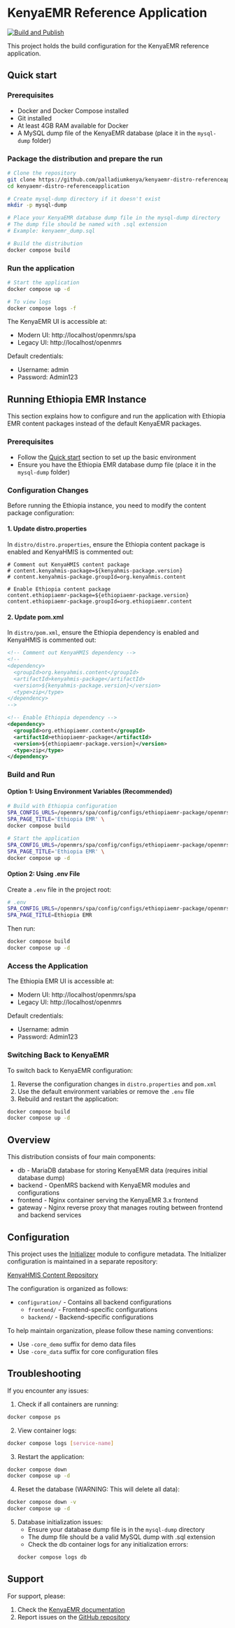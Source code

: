 # KenyaEMR Reference Application

[![Build and Publish](https://github.com/palladiumkenya/kenyaemr-distro-referenceapplication/actions/workflows/kenyaemr-distro-build.yml/badge.svg)](https://github.com/palladiumkenya/kenyaemr-distro-referenceapplication/actions/workflows/kenyaemr-distro-build.yml)

This project holds the build configuration for the KenyaEMR reference application.

## Quick start

### Prerequisites
- Docker and Docker Compose installed
- Git installed
- At least 4GB RAM available for Docker
- A MySQL dump file of the KenyaEMR database (place it in the `mysql-dump` folder)

### Package the distribution and prepare the run

```bash
# Clone the repository
git clone https://github.com/palladiumkenya/kenyaemr-distro-referenceapplication.git
cd kenyaemr-distro-referenceapplication

# Create mysql-dump directory if it doesn't exist
mkdir -p mysql-dump

# Place your KenyaEMR database dump file in the mysql-dump directory
# The dump file should be named with .sql extension
# Example: kenyaemr_dump.sql

# Build the distribution
docker compose build
```

### Run the application

```bash
# Start the application
docker compose up -d

# To view logs
docker compose logs -f
```

The KenyaEMR UI is accessible at:
- Modern UI: http://localhost/openmrs/spa
- Legacy UI: http://localhost/openmrs

Default credentials:
- Username: admin
- Password: Admin123

## Running Ethiopia EMR Instance

This section explains how to configure and run the application with Ethiopia EMR content packages instead of the default KenyaEMR packages.

### Prerequisites
- Follow the [Quick start](#quick-start) section to set up the basic environment
- Ensure you have the Ethiopia EMR database dump file (place it in the `mysql-dump` folder)

### Configuration Changes

Before running the Ethiopia instance, you need to modify the content package configuration:

#### 1. Update distro.properties
In `distro/distro.properties`, ensure the Ethiopia content package is enabled and KenyaHMIS is commented out:

```properties
# Comment out KenyaHMIS content package
# content.kenyahmis-package=${kenyahmis-package.version}
# content.kenyahmis-package.groupId=org.kenyahmis.content

# Enable Ethiopia content package
content.ethiopiaemr-package=${ethiopiaemr-package.version}
content.ethiopiaemr-package.groupId=org.ethiopiaemr.content
```

#### 2. Update pom.xml
In `distro/pom.xml`, ensure the Ethiopia dependency is enabled and KenyaHMIS is commented out:

```xml
<!-- Comment out KenyaHMIS dependency -->
<!--
<dependency>
  <groupId>org.kenyahmis.content</groupId>
  <artifactId>kenyahmis-package</artifactId>
  <version>${kenyahmis-package.version}</version>
  <type>zip</type>
</dependency>
-->

<!-- Enable Ethiopia dependency -->
<dependency>
  <groupId>org.ethiopiaemr.content</groupId>
  <artifactId>ethiopiaemr-package</artifactId>
  <version>${ethiopiaemr-package.version}</version>
  <type>zip</type>
</dependency>
```

### Build and Run

#### Option 1: Using Environment Variables (Recommended)

```bash
# Build with Ethiopia configuration
SPA_CONFIG_URLS=/openmrs/spa/config/configs/ethiopiaemr-package/openmrs.config.json,/openmrs/spa/config/configs/ethiopiaemr-package/kenyaemr.config.json,/openmrs/spa/config/configs/ethiopiaemr-package/translations/translations.json \
SPA_PAGE_TITLE='Ethiopia EMR' \
docker compose build

# Start the application
SPA_CONFIG_URLS=/openmrs/spa/config/configs/ethiopiaemr-package/openmrs.config.json,/openmrs/spa/config/configs/ethiopiaemr-package/kenyaemr.config.json,/openmrs/spa/config/configs/ethiopiaemr-package/translations/translations.json \
SPA_PAGE_TITLE='Ethiopia EMR' \
docker compose up -d
```

#### Option 2: Using .env File

Create a `.env` file in the project root:

```bash
# .env
SPA_CONFIG_URLS=/openmrs/spa/config/configs/ethiopiaemr-package/openmrs.config.json,/openmrs/spa/config/configs/ethiopiaemr-package/kenyaemr.config.json,/openmrs/spa/config/configs/ethiopiaemr-package/translations/translations.json
SPA_PAGE_TITLE=Ethiopia EMR
```

Then run:
```bash
docker compose build
docker compose up -d
```

### Access the Application

The Ethiopia EMR UI is accessible at:
- Modern UI: http://localhost/openmrs/spa
- Legacy UI: http://localhost/openmrs

Default credentials:
- Username: admin
- Password: Admin123

### Switching Back to KenyaEMR

To switch back to KenyaEMR configuration:

1. Reverse the configuration changes in `distro.properties` and `pom.xml`
2. Use the default environment variables or remove the `.env` file
3. Rebuild and restart the application:

```bash
docker compose build
docker compose up -d
```

## Overview

This distribution consists of four main components:

* db - MariaDB database for storing KenyaEMR data (requires initial database dump)
* backend - OpenMRS backend with KenyaEMR modules and configurations
* frontend - Nginx container serving the KenyaEMR 3.x frontend
* gateway - Nginx reverse proxy that manages routing between frontend and backend services

## Configuration

This project uses the [Initializer](https://github.com/mekomsolutions/openmrs-module-initializer) module
to configure metadata. The Initializer configuration is maintained in a separate repository:

[KenyaHMIS Content Repository](https://github.com/palladiumkenya/openmrs-content-kenyahmis)

The configuration is organized as follows:
- `configuration/` - Contains all backend configurations
  - `frontend/` - Frontend-specific configurations
  - `backend/` - Backend-specific configurations

To help maintain organization, please follow these naming conventions:
- Use `-core_demo` suffix for demo data files
- Use `-core_data` suffix for core configuration files

## Troubleshooting

If you encounter any issues:

1. Check if all containers are running:
```bash
docker compose ps
```

2. View container logs:
```bash
docker compose logs [service-name]
```

3. Restart the application:
```bash
docker compose down
docker compose up -d
```

4. Reset the database (WARNING: This will delete all data):
```bash
docker compose down -v
docker compose up -d
```

5. Database initialization issues:
   - Ensure your database dump file is in the `mysql-dump` directory
   - The dump file should be a valid MySQL dump with .sql extension
   - Check the db container logs for any initialization errors:
   ```bash
   docker compose logs db
   ```

## Support

For support, please:
1. Check the [KenyaEMR documentation](https://wiki.openmrs.org/display/projects/KenyaEMR)
2. Report issues on the [GitHub repository](https://github.com/palladiumkenya/kenyaemr-distro-referenceapplication/issues)
